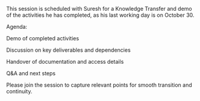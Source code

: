This session is scheduled with Suresh for a Knowledge Transfer and demo of the activities he has completed, as his last working day is on October 30.

Agenda:

Demo of completed activities

Discussion on key deliverables and dependencies

Handover of documentation and access details

Q&A and next steps

Please join the session to capture relevant points for smooth transition and continuity.
